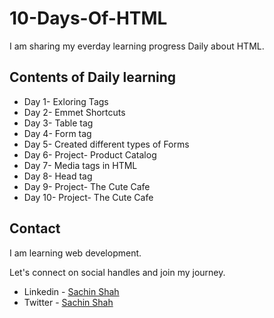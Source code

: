 # 10-Days-Of-HTML

I am sharing my everday learning progress Daily about HTML.

## Contents of Daily learning

- Day 1- Exloring Tags
- Day 2- Emmet Shortcuts
- Day 3- Table tag
- Day 4- Form tag
- Day 5- Created different types of Forms
- Day 6- Project- Product Catalog
- Day 7- Media tags in HTML
- Day 8- Head tag
- Day 9- Project- The Cute Cafe
- Day 10- Project- The Cute Cafe

## Contact

I am learning web development.

Let's connect on social handles and join my journey.

- Linkedin - [Sachin Shah](https://linkedin.com/in/imsachinshah)
- Twitter - [Sachin Shah](https://twitter.com/imsachinshah0)
